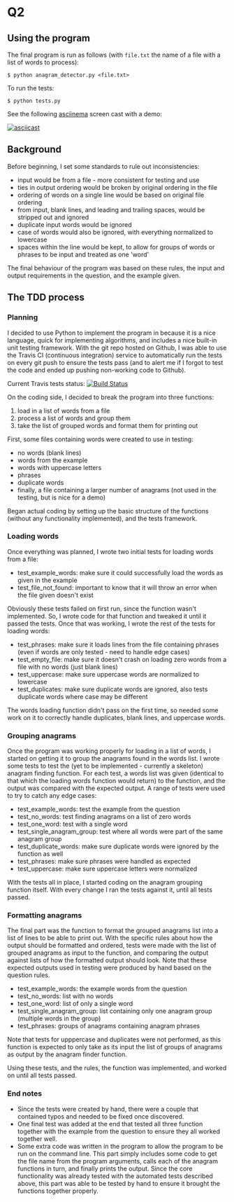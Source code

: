 
# Q2

## Using the program

The final program is run as follows (with `file.txt` the name of a file with a list of words to process):

```
$ python anagram_detector.py <file.txt>
```

To run the tests:

```
$ python tests.py
```

See the following [asciinema](https://asciinema.org/) screen cast with a demo:

[![asciicast](https://asciinema.org/a/82890.png)](https://asciinema.org/a/82890)

## Background

Before beginning, I set some standards to rule out inconsistencies:

- input would be from a file - more consistent for testing and use
- ties in output ordering would be broken by original ordering in the file
- ordering of words on a single line would be based on original file ordering
- from input, blank lines, and leading and trailing spaces, would be stripped out and ignored
- duplicate input words would be ignored
- case of words would also be ignored, with everything normalized to lowercase
- spaces within the line would be kept, to allow for groups of words or phrases to be input and treated as one 'word'

The final behaviour of the program was based on these rules, the input and output requirements in the question, and the
example given.


## The TDD process


### Planning

I decided to use Python to implement the program in because it is a nice language, quick for implementing algorithms,
and includes a nice built-in unit testing framework.  With the git repo hosted on Github, I was able to use the Travis
CI (continuous integration) service to automatically run the tests on every git push to ensure the tests pass (and to
alert me if I forgot to test the code and ended up pushing non-working code to Github).

Current Travis tests status:  [![Build Status](https://travis-ci.org/swalladge/prt452-a1.svg?branch=master)](https://travis-ci.org/swalladge/prt452-a1)

On the coding side, I decided to break the program into three functions:

1. load in a list of words from a file
2. process a list of words and group them
3. take the list of grouped words and format them for printing out


First, some files containing words were created to use in testing:

- no words (blank lines)
- words from the example
- words with uppercase letters
- phrases
- duplicate words
- finally, a file containing a larger number of anagrams (not used in the testing, but is nice for a demo)

Began actual coding by setting up the basic structure of the functions (without any functionality implemented), and the
tests framework.

### Loading words

Once everything was planned, I wrote two initial tests for loading words from a file:

- test_example_words: make sure it could successfully load the words as given in the example
- test_file_not_found: important to know that it will throw an error when the file given doesn't exist

Obviously these tests failed on first run, since the function wasn't implemented. So, I wrote code for that function
and tweaked it until it passed the tests. Once that was working, I wrote the rest of the tests for loading words:

- test_phrases: make sure it loads lines from the file containing phrases (even if words are only tested - need to
  handle edge cases)
- test_empty_file: make sure it doesn't crash on loading zero words from a file with no words (just blank lines)
- test_uppercase: make sure uppercase words are normalized to lowercase
- test_duplicates: make sure duplicate words are ignored, also tests duplicate words where case may be different

The words loading function didn't pass on the first time, so needed some work on it to correctly handle duplicates,
blank lines, and uppercase words.

### Grouping anagrams

Once the program was working properly for loading in a list of words, I started on getting it to group the anagrams
found in the words list. I wrote some tests to test the (yet to be implemented - currently a skeleton) anagram finding
function. For each test, a words list was given (identical to that which the loading words function would return) to
the function, and the output was compared with the expected output. A range of tests were used to try to catch any edge
cases:

- test_example_words: test the example from the question
- test_no_words: test finding anagrams on a list of zero words
- test_one_word: test with a single word
- test_single_anagram_group: test where all words were part of the same anagram group
- test_duplicate_words: make sure duplicate words were ignored by the function as well
- test_phrases: make sure phrases were handled as expected
- test_uppercase: make sure uppercase letters were normalized

With the tests all in place, I started coding on the anagram grouping function itself. With every change I ran the
tests against it, until all tests passed.


### Formatting anagrams

The final part was the function to format the grouped anagrams list into a list of lines to be able to print out. With
the specific rules about how the output should be formatted and ordered, tests were made with the list of grouped
anagrams as input to the function, and comparing the output against lists of how the formatted output should look. Note
that these expected outputs used in testing were produced by hand based on the question rules.

- test_example_words: the example words from the question
- test_no_words: list with no words
- test_one_word: list of only a single word
- test_single_anagram_group: list containing only one anagram group (multiple words in the group)
- test_phrases: groups of anagrams containing anagram phrases

Note that tests for upppercase and duplicates were not performed, as this function is expected to only take as its
input the list of groups of anagrams as output by the anagram finder function.


Using these tests, and the rules, the function was implemented, and worked on until all tests passed.


### End notes

- Since the tests were created by hand, there were a couple that contained typos and needed to be fixed once
  discovered. 
- One final test was added at the end that tested all three function together with the example from the question to
  ensure they all worked together well.
- Some extra code was written in the program to allow the program to be run on the command line. This part simply includes some code
  to get the file name from the program arguments, calls each of the anagram functions in turn, and finally
  prints the output. Since the core functionality was already tested with the automated tests described above, this part
  was able to be tested by hand to ensure it brought the functions together properly.


